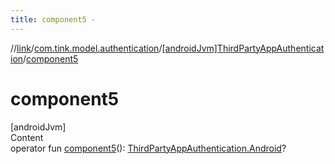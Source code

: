```yaml
---
title: component5 -
---
```

//[link](../../index.md)/[com.tink.model.authentication](../index.md)/[[androidJvm]ThirdPartyAppAuthentication](index.md)/[component5](component5.md)



# component5  
[androidJvm]  
Content  
operator fun [component5](component5.md)(): [ThirdPartyAppAuthentication.Android](-android/index.md)?  



